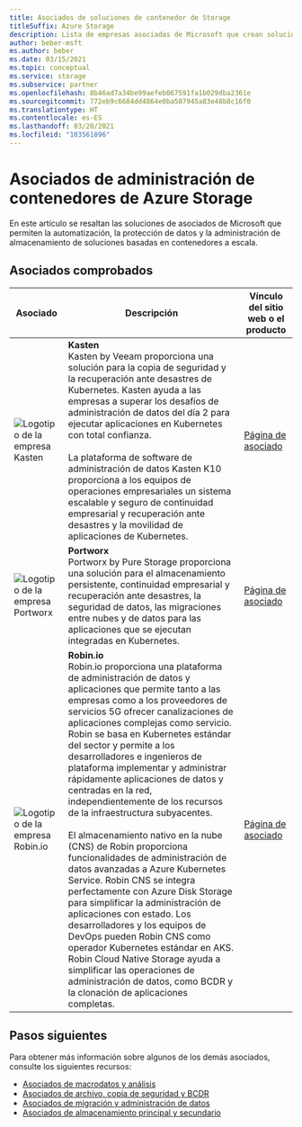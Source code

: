 ```yaml
---
title: Asociados de soluciones de contenedor de Storage
titleSuffix: Azure Storage
description: Lista de empresas asociadas de Microsoft que crean soluciones de cliente para contenedores con Azure Storage
author: beber-msft
ms.author: beber
ms.date: 03/15/2021
ms.topic: conceptual
ms.service: storage
ms.subservice: partner
ms.openlocfilehash: 8b46ad7a34be99aefeb067591fa1b029dba2361e
ms.sourcegitcommit: 772eb9c6684dd4864e0ba507945a83e48b8c16f0
ms.translationtype: HT
ms.contentlocale: es-ES
ms.lasthandoff: 03/20/2021
ms.locfileid: "103561896"
---
```

# <a name="azure-storage-container-management-partners"></a>Asociados de administración de contenedores de Azure Storage

En este artículo se resaltan las soluciones de asociados de Microsoft que permiten la automatización, la protección de datos y la administración de almacenamiento de soluciones basadas en contenedores a escala.

## <a name="verified-partners"></a>Asociados comprobados

| Asociado | Descripción | Vínculo del sitio web o el producto |
| ------- | ----------- | -------------------- |
| ![Logotipo de la empresa Kasten](./media/kasten-logo.png) |**Kasten**<br>Kasten by Veeam proporciona una solución para la copia de seguridad y la recuperación ante desastres de Kubernetes. Kasten ayuda a las empresas a superar los desafíos de administración de datos del día 2 para ejecutar aplicaciones en Kubernetes con total confianza.<br><br>La plataforma de software de administración de datos Kasten K10 proporciona a los equipos de operaciones empresariales un sistema escalable y seguro de continuidad empresarial y recuperación ante desastres y la movilidad de aplicaciones de Kubernetes.|[Página de asociado](https://docs.kasten.io/latest/install/azure/azure.html)|
| ![Logotipo de la empresa Portworx](./media/portworx-logo.png) |**Portworx**<br>Portworx by Pure Storage proporciona una solución para el almacenamiento persistente, continuidad empresarial y recuperación ante desastres, la seguridad de datos, las migraciones entre nubes y de datos para las aplicaciones que se ejecutan integradas en Kubernetes.|[Página de asociado](https://portworx.com/azure/)|
| ![Logotipo de la empresa Robin.io](./media/robin-logo.png) |**<n/>Robin.io**<br>Robin.io proporciona una plataforma de administración de datos y aplicaciones que permite tanto a las empresas como a los proveedores de servicios 5G ofrecer canalizaciones de aplicaciones complejas como servicio. Robin se basa en Kubernetes estándar del sector y permite a los desarrolladores e ingenieros de plataforma implementar y administrar rápidamente aplicaciones de datos y centradas en la red, independientemente de los recursos de la infraestructura subyacentes.<br><br>El almacenamiento nativo en la nube (CNS) de Robin proporciona funcionalidades de administración de datos avanzadas a Azure Kubernetes Service. Robin CNS se integra perfectamente con Azure Disk Storage para simplificar la administración de aplicaciones con estado. Los desarrolladores y los equipos de DevOps pueden Robin CNS como operador Kubernetes estándar en AKS. Robin Cloud Native Storage ayuda a simplificar las operaciones de administración de datos, como BCDR y la clonación de aplicaciones completas. |[Página de asociado](https://robin.io/robin-cloud-native-storage-for-microsoft-aks/)|

## <a name="next-steps"></a>Pasos siguientes

Para obtener más información sobre algunos de los demás asociados, consulte los siguientes recursos:

- [Asociados de macrodatos y análisis](..\analytics\partner-overview.md)
- [Asociados de archivo, copia de seguridad y BCDR](..\backup-archive-disaster-recovery\partner-overview.md)
- [Asociados de migración y administración de datos](..\data-management\partner-overview.md)
- [Asociados de almacenamiento principal y secundario](..\primary-secondary-storage\partner-overview.md)